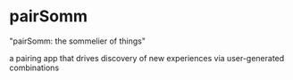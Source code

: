 # pairSomm

"pairSomm: the sommelier of things"

a pairing app that drives discovery of new experiences via user-generated combinations